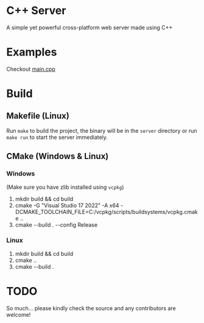 # C++ Server
A simple yet powerful cross-platform web server made using C++

# Examples
Checkout [main.cpp](main.cpp)

# Build
## Makefile (Linux)
Run `make` to build the project, the binary will be in the `server` directory or run `make run` to start the server immediately.
## CMake (Windows & Linux)
### Windows
(Make sure you have zlib installed using `vcpkg`)
1. mkdir build && cd build
2. cmake -G "Visual Studio 17 2022" -A x64 -DCMAKE_TOOLCHAIN_FILE=C:/vcpkg/scripts/buildsystems/vcpkg.cmake ..
3. cmake --build . --config Release 
### Linux
1. mkdir build && cd build
2. cmake ..
3. cmake --build .

# TODO
So much... please kindly check the source and any contributors are welcome!
